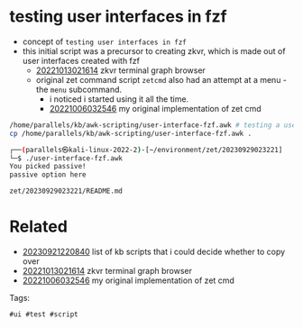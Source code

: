 # testing user interfaces in fzf

- concept of `testing user interfaces in fzf`
- this initial script was a precursor to creating zkvr, which is made out of user interfaces created with fzf
  - [20221013021614](/zet/20221013021614/README.md) zkvr terminal graph browser
  - original zet command script `zetcmd` also had an attempt at a menu - the `menu` subcommand.
    - i noticed i started using it all the time.
    - [20221006032546](/zet/20221006032546/README.md) my original implementation of zet cmd

```bash
/home/parallels/kb/awk-scripting/user-interface-fzf.awk # testing a user interface in fzf from within awk
cp /home/parallels/kb/awk-scripting/user-interface-fzf.awk .

┌──(parallels㉿kali-linux-2022-2)-[~/environment/zet/20230929023221]
└─$ ./user-interface-fzf.awk
You picked passive!
passive option here
```

` zet/20230929023221/README.md `

# Related

- [20230921220840](/zet/20230921220840/README.md) list of kb scripts that i could decide whether to copy over
- [20221013021614](/zet/20221013021614/README.md) zkvr terminal graph browser
- [20221006032546](/zet/20221006032546/README.md) my original implementation of zet cmd

Tags:

    #ui #test #script
